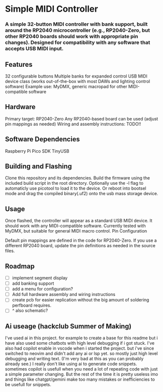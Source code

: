 # Simple MIDI Controller

### A simple 32-button MIDI controller with bank support, built around the RP2040 microcontroller (e.g., RP2040-Zero, but other RP2040 boards should work with appropriate pin changes). Designed for compatibility with any software that accepts USB MIDI input.
## Features

  32 configurable buttons
  Multiple banks for expanded control
  USB MIDI device class (works out-of-the-box with most DAWs and lighting control software)
  Example use: MyDMX, generic macropad for other MIDI-compatible software

## Hardware

  Primary target: RP2040-Zero
  Any RP2040-based board can be used (adjust pin mappings as needed)
  Wiring and assembly instructions: TODO!!

## Software Dependencies

  Raspberry Pi Pico SDK
  TinyUSB

## Building and Flashing

  Clone this repository and its dependencies.
  Build the firmware using the included build script in the root directory. 
  Optionally use the -l flag to automaticly use picotool to load it to the device.
  Or reboot into bootsel mode and drag the compiled binary(.uf2) onto the usb mass storage device. 

## Usage

Once flashed, the controller will appear as a standard USB MIDI device. It should work with any MIDI-compatible software. Currently tested with MyDMX, but suitable for general MIDI macro control.
Pin Configuration

  Default pin mappings are defined in the code for RP2040-Zero.
  If you use a different RP2040 board, update the pin definitions as needed in the source files.

## Roadmap

  - [ ] implement segment display
  - [ ] add banking support
  - [ ] add a menu for configuration?
  - [ ] Add full hardware assembly and wiring instructions
  - [ ] create pcb for easier replication without the big amount of soldering perfboard requires.
  - [ ] ^ also schematic?
  
## Ai useage (hackclub Summer of Making)
I've used ai in this project. for example to create a base for this readme but i have also used some chatbots with high level debugging if i got stuck.
I've also had copilot enable in vscode when i started the project. but i've since switched to neovim and didn't add any ai or lsp yet. so mostly just high level debugging and writing text. (I'm very bad at this as you can probably already see.)
I really don't like using ai to generate code snippets. sometimes copilot is usefull when you need a lot of repeating code with just a simple parameter changing. But the rest of the time it is pretty useless imo and things like chatgpt/gemini make too many mistakes or inefficiencies to be usefull for snippets.
